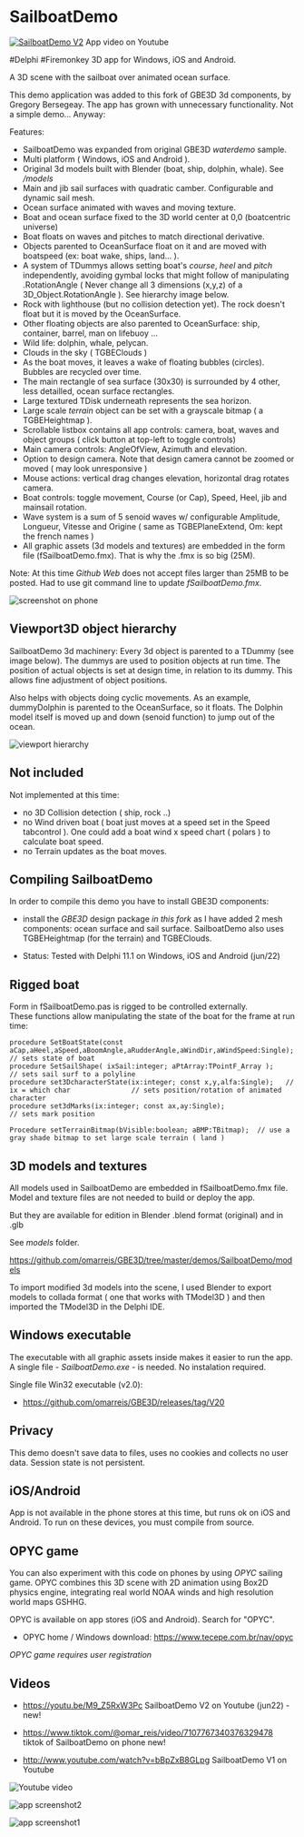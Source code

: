 # SailboatDemo

[![SailboatDemo V2](https://img.youtube.com/vi/M9_Z5RxW3Pc/0.jpg)](https://www.youtube.com/watch?v=M9_Z5RxW3Pc)
App video on Youtube

#Delphi #Firemonkey 3D app for Windows, iOS and Android.

A 3D scene with the sailboat over animated ocean surface.  

This demo application was added to this fork of GBE3D 3d components, by Gregory Bersegeay. 
The app has grown with unnecessary functionality. Not a simple demo... 
Anyway:

Features:
* SailboatDemo was expanded from original GBE3D *waterdemo* sample.
* Multi platform ( Windows, iOS and Android ).
* Original 3d models built with Blender (boat, ship, dolphin, whale). See */models* 
* Main and jib sail surfaces with quadratic camber. Configurable and dynamic sail mesh.
* Ocean surface animated with waves and moving texture. 
* Boat and ocean surface fixed to the 3D world center at 0,0 (boatcentric universe)   
* Boat floats on waves and pitches to match directional derivative.
* Objects parented to OceanSurface float on it and are moved with boatspeed (ex: boat wake, ships, land... ). 
* A system of TDummys allows setting boat's *course*, *heel* and *pitch* independently, avoiding gymbal locks that might follow of manipulating .RotationAngle ( Never change all 3 dimensions (x,y,z) of a 3D_Object.RotationAngle ). See hierarchy image below.
* Rock with lighthouse (but no collision detection yet). The rock doesn't float but it is moved by the OceanSurface.
* Other floating objects are also parented to OceanSurface: ship, container, barrel, man on lifebuoy ...
* Wild life: dolphin, whale, pelycan.
* Clouds in the sky ( TGBEClouds )
* As the boat moves, it leaves a wake of floating bubbles (circles). Bubbles are recycled over time.  
* The main rectangle of sea surface (30x30) is surrounded by 4 other, less detailled, ocean surface rectangles.  
* Large textured TDisk underneath represents the sea horizon.
* Large scale *terrain* object can be set with a grayscale bitmap ( a TGBEHeightmap ). 
* Scrollable listbox contains all app controls: camera, boat, waves and object groups ( click button at top-left to toggle controls) 
* Main camera controls: AngleOfView, Azimuth and elevation. 
* Option to design camera. Note that design camera cannot be zoomed or moved ( may look unresponsive )
* Mouse actions: vertical drag changes elevation, horizontal drag rotates camera.
* Boat controls: toggle movement, Course (or Cap), Speed, Heel, jib and mainsail rotation.
* Wave system is a sum of 5 senoid waves w/ configurable Amplitude, Longueur, Vitesse and Origine ( same as TGBEPlaneExtend, Om: kept the french names ) 
* All graphic assets (3d models and textures) are embedded in the form file (fSailboatDemo.fmx). That is why the .fmx is so big (25M). 
 
Note: At this time *Github Web* does not accept files larger than 25MB to be posted. Had to use git command line to update *fSailboatDemo.fmx*.

![screenshot on phone](SailboatDemo_on_phone.png)

## Viewport3D object hierarchy

SailboatDemo 3d machinery: Every 3d object is parented to a TDummy (see image below). The dummys are used to position objects at run time. The position of actual objects is set at design time, in relation to its dummy. This allows fine adjustment of object positions. 

Also helps with objects doing cyclic movements. As an example, dummyDolphin is parented to the OceanSurface, so it floats. The Dolphin model itself is moved up and down (senoid function) to jump out of the ocean.

![viewport hierarchy](SailboatDemo_obj_hierarchy.png)

## Not included

Not implemented at this time:

* no 3D Collision detection ( ship, rock ..)
* no Wind driven boat ( boat just moves at a speed set in the Speed tabcontrol ). One could add a boat wind x speed chart ( polars ) to calculate boat speed.
* no Terrain updates as the boat moves.

## Compiling SailboatDemo

In order to compile this demo you have to install GBE3D components:

* install the *GBE3D* design package *in this fork* as I have added 2 mesh components: ocean surface and sail surface. 
SailboatDemo also uses TGBEHeightmap (for the terrain) and TGBEClouds. 

* Status: Tested with Delphi 11.1 on Windows, iOS and Android (jun/22)

## Rigged boat

Form in fSailboatDemo.pas is rigged to be controlled externally.  
These functions allow manipulating the state of the boat for the frame at run time:

    procedure SetBoatState(const aCap,aHeel,aSpeed,aBoomAngle,aRudderAngle,aWindDir,aWindSpeed:Single);  // sets state of boat 
    procedure SetSailShape( ixSail:integer; aPtArray:TPointF_Array );                                    // sets sail surf to a polyline
    procedure set3DcharacterState(ix:integer; const x,y,alfa:Single);   // ix = which char               // sets position/rotation of animated character
    procedure set3dMarks(ix:integer; const ax,ay:Single);                                                // sets mark position 
    
    Procedure setTerrainBitmap(bVisible:boolean; aBMP:TBitmap);  // use a gray shade bitmap to set large scale terrain ( land )     
    
## 3D models and textures    

All models used in SailboatDemo are embedded in fSailboatDemo.fmx file. 
Model and texture files are not needed to build or deploy the app.

But they are available for edition in Blender .blend format  (original) and in .glb

See *models* folder.

https://github.com/omarreis/GBE3D/tree/master/demos/SailboatDemo/models

To import modified 3d models into the scene, I used Blender to export models to collada format ( one that works with TModel3D ) and then imported the TModel3D in the Delphi IDE.  

## Windows executable

The executable with all graphic assets inside makes it easier to run the app. 
A single file - *SailboatDemo.exe* - is needed. No instalation required.

Single file Win32 executable (v2.0):
*  https://github.com/omarreis/GBE3D/releases/tag/V20

## Privacy

This demo doesn't save data to files, uses no cookies and collects no user data.
Session state is not persistent.

## iOS/Android

App is not available in the phone stores at this time, but runs ok on iOS and Android.
To run on these devices, you must compile from source.

## OPYC game

You can also experiment with this code on phones by using *OPYC* sailing game. OPYC combines this 3D scene with 2D animation using Box2D physics engine, integrating real world NOAA winds and high resolution world maps GSHHG. 

OPYC is available on app stores (iOS and Android). Search for "OPYC". 

* OPYC home / Windows download: https://www.tecepe.com.br/nav/opyc

*OPYC game requires user registration* 

## Videos

* https://youtu.be/M9_Z5RxW3Pc   SailboatDemo V2 on Youtube (jun22) - new!

* https://www.tiktok.com/@omar_reis/video/7107767340376329478 tiktok of SailboatDemo on phone  new!

* http://www.youtube.com/watch?v=bBpZxB8GLpg   SailboatDemo V1 on Youtube


![Youtube video](https://img.youtube.com/vi/bBpZxB8GLpg/0.jpg) 

![app screenshot2](Screenshot2.png)

![app screenshot1](Screenshot1.png)

